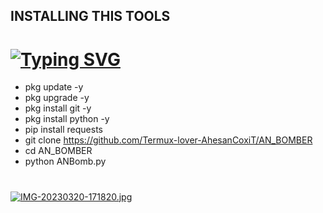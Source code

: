 ## INSTALLING THIS TOOLS
# [![Typing SVG](https://readme-typing-svg.demolab.com?font=Fira+Code&size=30&pause=1000&width=435&lines=%F0%9F%92%80UNLIMITED+BOMBING+TOOL%F0%9F%92%80)](https://git.io/typing-svg)

- pkg update -y
- pkg upgrade -y
- pkg install git -y
- pkg install python -y
- pip install requests
- git clone https://github.com/Termux-lover-AhesanCoxiT/AN_BOMBER
- cd AN_BOMBER
- python ANBomb.py

# 
[![IMG-20230320-171820.jpg](https://i.postimg.cc/y8pKYrcZ/IMG-20230320-171820.jpg)](https://postimg.cc/0zSFVntk)
